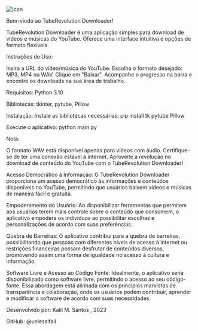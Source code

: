 
![icon](https://github.com/unlessifail/TubeRevolution-Downloader/assets/34076730/fcd9dcf9-8eef-4552-9a10-988010f91790)


Bem-vindo ao TubeRevolution Downloader!

TubeRevolution Downloader é uma aplicação simples para download de vídeos e músicas do YouTube. Oferece uma interface intuitiva e opções de formato flexíveis.

Instruções de Uso:

Insira a URL do vídeo/música do YouTube.
Escolha o formato desejado: MP3, MP4 ou WAV.
Clique em "Baixar".
Acompanhe o progresso na barra e encontre os downloads na sua área de trabalho.

Requisitos:
Python 3.10

Bibliotecas:
tkinter, pytube, Pillow

Instalação:
Instale as bibliotecas necessárias: pip install tk pytube Pillow

Execute o aplicativo: python main.py

Nota:

O formato WAV está disponível apenas para vídeos com áudio.
Certifique-se de ter uma conexão estável à internet.
Aproveite a revolução no download de conteúdo do YouTube com o TubeRevolution Downloader!

Acesso Democrático à Informação: O TubeRevolution Downloader proporciona um acesso democrático às informações e conteúdos disponíveis no YouTube, permitindo que usuários baixem vídeos e músicas de maneira fácil e gratuita.

Empoderamento do Usuário: Ao disponibilizar ferramentas que permitem aos usuários terem mais controle sobre o conteúdo que consomem, o aplicativo empodera os indivíduos ao possibilitar escolhas e personalizações de acordo com suas preferências.

Quebra de Barreiras: O aplicativo contribui para a quebra de barreiras, possibilitando que pessoas com diferentes níveis de acesso à internet ou restrições financeiras possam desfrutar de conteúdos diversos, promovendo assim uma forma de igualdade no acesso à cultura e informação.

Software Livre e Acesso ao Código Fonte: Idealmente, o aplicativo seria disponibilizado como software livre, permitindo o acesso ao seu código-fonte. Essa abordagem está alinhada com os princípios marxistas de transparência e colaboração, onde os usuários podem contribuir, aprender e modificar o software de acordo com suas necessidades.

Desenvolvido por:
Kalil M. Santos , 2023


GitHub: @unlessifail
